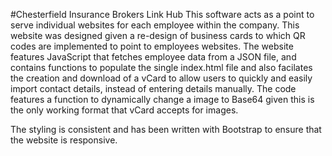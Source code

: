 #Chesterfield Insurance Brokers Link Hub
This software acts as a point to serve individual websites for each employee within the company. This website was designed given a re-design of business cards to which QR codes are implemented to point to employees websites. The website features JavaScript that fetches employee data from a JSON file, and contains functions to populate the single index.html file and also facilates the creation and download of a vCard to allow users to quickly and easily import contact details, instead of entering details manually. The code features a function to dynamically change a image to Base64 given this is the only working format that vCard accepts for images.

The styling is consistent and has been written with Bootstrap to ensure that the website is responsive.
